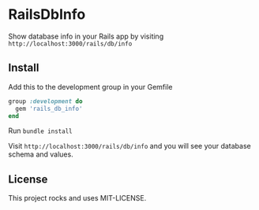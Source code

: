 # RailsDbInfo

Show database info in your Rails app by visiting `http://localhost:3000/rails/db/info`

## Install

Add this to the development group in your Gemfile

```ruby
group :development do
  gem 'rails_db_info'
end
```

Run `bundle install`

Visit `http://localhost:3000/rails/db/info` and you will see your database schema and values.

## License

This project rocks and uses MIT-LICENSE.
